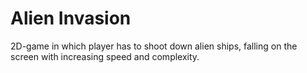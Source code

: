 # Alien Invasion

2D-game in which player has to shoot down alien ships, falling on the screen with increasing speed and complexity.
